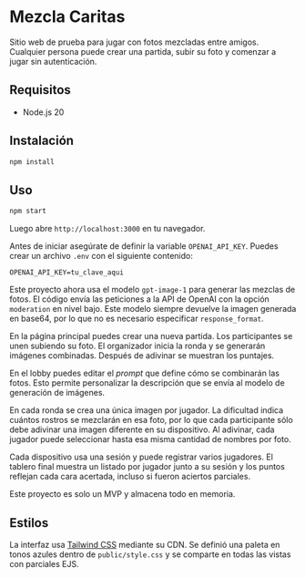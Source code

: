 # Mezcla Caritas

Sitio web de prueba para jugar con fotos mezcladas entre amigos. Cualquier persona puede crear una partida, subir su foto y comenzar a jugar sin autenticación.

## Requisitos
- Node.js 20

## Instalación

```bash
npm install
```

## Uso

```bash
npm start
```

Luego abre `http://localhost:3000` en tu navegador.

Antes de iniciar asegúrate de definir la variable `OPENAI_API_KEY`. Puedes crear un
archivo `.env` con el siguiente contenido:

```
OPENAI_API_KEY=tu_clave_aqui
```

Este proyecto ahora usa el modelo `gpt-image-1` para generar las mezclas de
fotos. El código envía las peticiones a la API de OpenAI con la opción
`moderation` en nivel bajo. Este modelo siempre devuelve la imagen generada en
base64, por lo que no es necesario especificar `response_format`.

En la página principal puedes crear una nueva partida. Los participantes se unen subiendo su foto. El organizador inicia la ronda y se generarán imágenes combinadas. Después de adivinar se muestran los puntajes.

En el lobby puedes editar el *prompt* que define cómo se combinarán las fotos. Esto permite personalizar la descripción que se envía al modelo de generación de imágenes.

En cada ronda se crea una única imagen por jugador. La dificultad indica cuántos rostros se mezclarán en esa foto, por lo que cada participante sólo debe adivinar una imagen diferente en su dispositivo. Al adivinar, cada jugador puede seleccionar hasta esa misma cantidad de nombres por foto.


Cada dispositivo usa una sesión y puede registrar varios jugadores. El tablero final muestra un listado por jugador junto a su sesión y los puntos reflejan cada cara acertada, incluso si fueron aciertos parciales.

Este proyecto es solo un MVP y almacena todo en memoria.

## Estilos
La interfaz usa [Tailwind CSS](https://tailwindcss.com/) mediante su CDN. Se definió una paleta en tonos azules dentro de `public/style.css` y se comparte en todas las vistas con parciales EJS.

